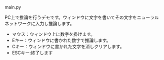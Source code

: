 main.py

PC上で推論を行うデモです。ウィンドウに文字を書いてその文字をニューラルネットワークに入力し推論します。
- マウス：ウィンドウ上に数字を掛けます。
- Eキー：ウィンドウに書かれた数字で推論します。
- Cキー：ウィンドウに書かれた文字を消しクリアします。
- ESCキー:終了します
